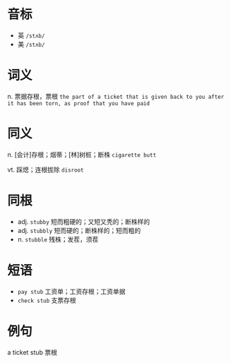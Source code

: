 # 音标

- 英 `/stʌb/`
- 美 `/stʌb/`

# 词义

n. 票据存根，票根
`the part of a ticket that is given back to you after it has been torn, as proof that you have paid`

# 同义

n. [会计]存根；烟蒂；[林]树桩；断株
`cigarette butt`

vt. 踩熄；连根拔除
`disroot`

# 同根

- adj. `stubby` 短而粗硬的；又短又秃的；断株样的
- adj. `stubbly` 短而硬的；断株样的；短而粗的
- n. `stubble` 残株；发茬，须茬

# 短语

- `pay stub` 工资单；工资存根；工资单据
- `check stub` 支票存根

# 例句

a ticket stub
票根


